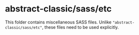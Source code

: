 # abstract-classic/sass/etc

This folder contains miscellaneous SASS files. Unlike `"abstract-classic/sass/etc"`, these files
need to be used explicitly.
